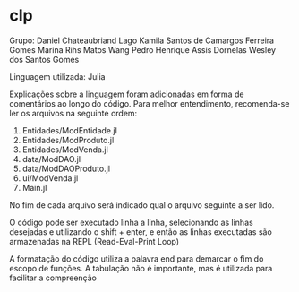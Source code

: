 # clp

Grupo:
    Daniel Chateaubriand Lago
    Kamila Santos de Camargos Ferreira Gomes
    Marina Rihs Matos Wang
    Pedro Henrique Assis Dornelas
    Wesley dos Santos Gomes

Linguagem utilizada: Julia

Explicações sobre a linguagem foram adicionadas em forma de comentários ao longo do código. Para melhor entendimento, recomenda-se ler os arquivos na seguinte ordem:

1. Entidades/ModEntidade.jl
2. Entidades/ModProduto.jl
3. Entidades/ModVenda.jl
4. data/ModDAO.jl
5. data/ModDAOProduto.jl
6. ui/ModVenda.jl
7. Main.jl

No fim de cada arquivo será indicado qual o arquivo seguinte a ser lido.

O código pode ser executado linha a linha, selecionando as linhas desejadas e utilizando o shift + enter, e então as linhas executadas são armazenadas na REPL (Read-Eval-Print Loop)

A formatação do código utiliza a palavra end para demarcar o fim do escopo de funções. A tabulação não é importante, mas é utilizada para facilitar a compreenção